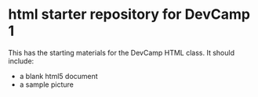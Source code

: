 # html starter repository for DevCamp 1
This has the starting materials for the DevCamp HTML class. It should include:
  * a blank html5 document
  * a sample picture

